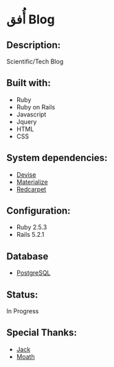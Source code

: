 # أُفق Blog 
## Description:
Scientific/Tech Blog 


## Built with:
- Ruby
- Ruby on Rails
- Javascript
- Jquery
- HTML
- CSS 

## System dependencies:
- [Devise](https://github.com/plataformatec/devise)
- [Materialize](https://materializecss.com/color.html)
- [Redcarpet](https://github.com/vmg/redcarpet)


## Configuration:
- Ruby 2.5.3
- Rails 5.2.1

## Database 
- [PostgreSQL](https://www.postgresql.org/docs/9.2/app-psql.html)

## Status:
In Progress
## Special Thanks:
- [Jack](https://github.com/ga-wolf)
- [Moath](https://github.com/mfalthaw)


